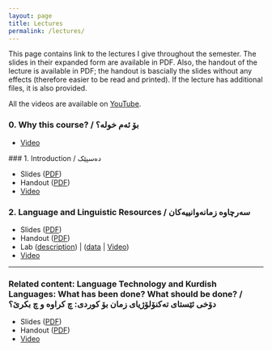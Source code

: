 ```yaml
---
layout: page
title: Lectures
permalink: /lectures/
---
```


<!-- <ul id="archive">


{% for gallery in site.data.lectures %}
  {% if lectures.id == page.galleryid %}
    <h1>{{ lectures.description }}</h1>
    {% for image in sortedimages %}
      <li class="archiveposturl">
        <span><a href="{{ site.url }}/graphs/{{ image.file }}">{{image.title }}</a></span><br>
<span class = "postlower">{{ image.caption }}<br />
<strong>Tags:</strong> {{ image.tags }}</span>
      </li>
    {% endfor %}
  {% endif %}
{% endfor %}

</ul> -->

This page contains link to the lectures I give throughout the semester. The slides in their expanded form are available in PDF. Also, the handout of the lecture is available in PDF; the handout is bascially the slides without any effects (therefore easier to be read and printed). If the lecture has additional files, it is also provided. 

All the videos are available on [YouTube](https://www.youtube.com/watch?v=cBuT4O4V2bk&list=PLkLLH3XpCIcHf6G0ZeKsq6558aPPr3UeV).


### 0. Why this course? / بۆ ئەم خولە؟
<ul id="archive">
  <li><i class="fab fa-youtube"></i> <a href="https://youtu.be/cBuT4O4V2bk" target="_blank">Video</a></li>
</ul>
### 1. Introduction / دەسپێک
<ul id="archive">
  <li><i class="fas fa-file-pdf"></i> Slides (<a href="https://github.com/sinaahmadi/KurdishCL/raw/master/lectures/lecture_1_introduction.pdf" target="_blank">PDF</a>)</li>
  <li><i class="fas fa-file-pdf"></i> Handout (<a href="https://github.com/sinaahmadi/KurdishCL/raw/master/lectures/lecture_1_introduction_handout.pdf" target="_blank">PDF</a>)</li>
  <li><i class="fab fa-youtube"></i> <a href="https://youtu.be/-E9c8VG-fB4" target="_blank">Video</a></li>
</ul>

### 2. Language and Linguistic Resources / سەرچاوە زمانەوانییەکان
<ul id="archive">
  <li><i class="fas fa-file-pdf"></i> Slides (<a href="https://raw.githubusercontent.com/sinaahmadi/KurdishCL/master/lectures/lecture_2.pdf" target="_blank">PDF</a>)</li>
  <li><i class="fas fa-file-pdf"></i> Handout (<a href="https://raw.githubusercontent.com/sinaahmadi/KurdishCL/master/lectures/lecture_2_handout.pdf" target="_blank">PDF</a>)</li>
  <li><i class="fab fa-github"></i> Lab (<a href="https://raw.githubusercontent.com/sinaahmadi/KurdishCL/master/labs/lab_2.pdf" target="_blank">description</a>) | (<a href="https://github.com/sinaahmadi/KurdishCL/blob/master/labs/Corpus-KurdishCL.zip?raw=true" target="_blank">data</a> | <a href="https://youtu.be/ufQprXPO1kA" target="_blank">Video</a>) </li>
  <li><i class="fab fa-youtube"></i> <a href="https://youtu.be/ufQprXPO1kA" target="_blank">Video</a></li>
</ul>

----

### Related content: Language Technology and Kurdish Languages: What has been done? What should be done? / دۆخی ئێستای تەکنۆلۆژیای زمان بۆ کوردی: چ کراوە و چ بکرێ؟
<ul id="archive">
  <li><i class="fas fa-file-pdf"></i> Slides (<a href="https://sinaahmadi.github.io/docs/KIT_Sina.pdf" target="_blank">PDF</a>)</li>
  <li><i class="fas fa-file-pdf"></i> Handout (<a href="https://sinaahmadi.github.io/docs/KIT_Sina_handout.pdf" target="_blank">PDF</a>)</li>
  <li><i class="fab fa-youtube"></i> <a href="https://www.youtube.com/watch?v=f6uMQkXOfFY" target="_blank">Video</a></li>
</ul>



<!-- <ul id="archive">
{% for lectures in site.data.lectures %}
      <li class="archiveposturl">
        <span><a href="{{ site.url }}/{{ lectures.dirname }}/{{ lectures.filename }}.pdf">{{ lectures.title }}</a></span><br>
<span class = "postlower">
<strong>tl;dr:</strong> {{ lectures.tldr }}</span>
<strong style="font-size:100%; font-family: 'Titillium Web', sans-serif; float:right; padding-right: .5em">
	<a href="https://github.com/{{ site.githubdir}}/tree/master/{{ lectures.dirname }}"><i class="fab fa-github"></i></a>&nbsp;&nbsp;
<a href="https://github.com/{{ site.githubdir}}/tree/master/{{ lectures.dirname }}/{{ lectures.filename}}.Rmd"><i class="fab fa-r-project"></i></a>&nbsp;&nbsp;
<a href="https://github.com/{{ site.githubdir}}/blob/master/{{ lectures.dirname }}/{{ lectures.filename}}.pdf"><i class="fas fa-file-pdf"></i></a>
</strong> 
      </li>
{% endfor %}
</ul> -->
